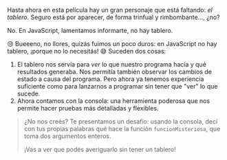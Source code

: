 Hasta ahora en esta película hay un gran personaje que está faltando: _el tablero_. Seguro está por aparecer, de forma trinfual y rimbombante..., ¿no?


No. En JavaScript, lamentamos informarte, no hay tablero.


:cry: Bueeeno, no llores, quizás fuimos un poco duros: en JavaScript no hay tablero, ¡porque no lo necesitás! :sweat_smile: Suceden dos cosas:

1. El tablero nos servía para _ver_ lo que nuestro programa hacía y qué resultados generaba. Nos permitía también observar los cambios de estado a causa del programa. Pero ahora ya tenemos experiencia suficiente como para lanzarnos a programar sin tener que "ver" lo que sucede.
1. Ahora contamos con la consola: una herramienta poderosa que nos permite hacer pruebas más detalladas y flexibles.

> ¿No nos creés? Te presentamos un desafío: usando la consola, decí con tus propias palabras qué hace la función `funcionMisteriosa`, que toma dos argumentos enteros.
>
> ¡Vas a ver que podés averiguarlo sin tener un tablero!
